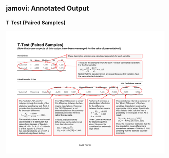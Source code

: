## jamovi: Annotated Output

### T Test (Paired Samples)

<p align="center"><kbd><img src="paired.png"></kbd></p>
